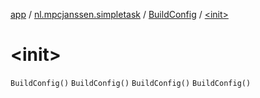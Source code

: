 [app](../../index.md) / [nl.mpcjanssen.simpletask](../index.md) / [BuildConfig](index.md) / [&lt;init&gt;](.)

# &lt;init&gt;

`BuildConfig()`
`BuildConfig()`
`BuildConfig()`
`BuildConfig()`